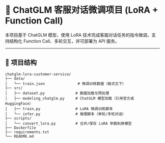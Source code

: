 # 🤖 ChatGLM 客服对话微调项目 (LoRA + Function Call)

本项目基于 ChatGLM 模型，使用 LoRA 技术完成客服对话任务的指令微调，支持结构化 Function Call、多轮交互，并可部署为 API 服务。

---

## 🔧 项目结构

```
chatglm-lora-customer-service/
├── data/
│   └── train.json               # 微调训练数据（格式见下）
├── src/
│   ├── dataset.py              # 数据加载与预处理
│   ├── modeling_chatglm.py     # ChatGLM 模型加载（引用官方或 HuggingFace）
│   ├── train.py                # LoRA 微调训练脚本
│   └── infer.py                # 推理脚本（单轮/多轮对话）
├── scripts/
│   └── convert_lora.py         # 合并/保存 LoRA 参数到原模型
├── Dockerfile
├── requirements.txt
└── README.md
```
